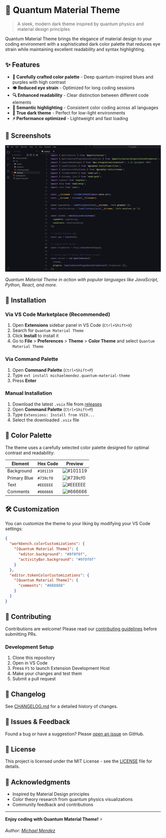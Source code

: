 # 🌌 Quantum Material Theme

> A sleek, modern dark theme inspired by quantum physics and material design principles

Quantum Material Theme brings the elegance of material design to your coding environment with a sophisticated dark color palette that reduces eye strain while maintaining excellent readability and syntax highlighting.

## ✨ Features

- **🎨 Carefully crafted color palette** - Deep quantum-inspired blues and purples with high contrast
- **👁️ Reduced eye strain** - Optimized for long coding sessions
- **🔍 Enhanced readability** - Clear distinction between different code elements
- **🎯 Semantic highlighting** - Consistent color coding across all languages
- **🌙 True dark theme** - Perfect for low-light environments
- **⚡ Performance optimized** - Lightweight and fast loading

## 📸 Screenshots

![Quantum Material Theme Preview](https://raw.githubusercontent.com/michaelmendez/quantum-material-theme/main/sample.png)

*Quantum Material Theme in action with popular languages like JavaScript, Python, React, and more.*

## 🚀 Installation

### Via VS Code Marketplace (Recommended)

1. Open **Extensions** sidebar panel in VS Code (`Ctrl+Shift+X`)
2. Search for `Quantum Material Theme`
3. Click **Install** to install it
4. Go to **File** > **Preferences** > **Theme** > **Color Theme** and select `Quantum Material Theme`

### Via Command Palette

1. Open **Command Palette** (`Ctrl+Shift+P`)
2. Type `ext install michaelmendez.quantum-material-theme`
3. Press **Enter**

### Manual Installation

1. Download the latest `.vsix` file from [releases](https://github.com/michaelmendez/quantum-material-theme/releases)
2. Open **Command Palette** (`Ctrl+Shift+P`)
3. Type `Extensions: Install from VSIX...`
4. Select the downloaded `.vsix` file

## 🎨 Color Palette

The theme uses a carefully selected color palette designed for optimal contrast and readability:

| Element | Hex Code | Preview |
|---------|----------|---------|
| Background | `#101119` | ![#101119](https://via.placeholder.com/20/101119/101119.png) |
| Primary Blue | `#739cf0` | ![#739cf0](https://via.placeholder.com/20/739cf0/739cf0.png) |
| Text | `#EEEEEE` | ![#EEEEEE](https://via.placeholder.com/20/EEEEEE/EEEEEE.png) |
| Comments | `#666666` | ![#666666](https://via.placeholder.com/20/666666/666666.png) |

## 🛠️ Customization

You can customize the theme to your liking by modifying your VS Code settings:

```json
{
  "workbench.colorCustomizations": {
    "[Quantum Material Theme]": {
      "editor.background": "#0f0f0f",
      "activityBar.background": "#0f0f0f"
    }
  },
  "editor.tokenColorCustomizations": {
    "[Quantum Material Theme]": {
      "comments": "#888888"
    }
  }
}
```

## 🤝 Contributing

Contributions are welcome! Please read our [contributing guidelines](CONTRIBUTING.md) before submitting PRs.

### Development Setup

1. Clone this repository
2. Open in VS Code
3. Press `F5` to launch Extension Development Host
4. Make your changes and test them
5. Submit a pull request

## 📝 Changelog

See [CHANGELOG.md](CHANGELOG.md) for a detailed history of changes.

## 🐛 Issues & Feedback

Found a bug or have a suggestion? Please [open an issue](https://github.com/michaelmendez/quantum-material-theme/issues) on GitHub.

## 📄 License

This project is licensed under the MIT License - see the [LICENSE](LICENSE) file for details.

## 🙏 Acknowledgments

- Inspired by Material Design principles
- Color theory research from quantum physics visualizations
- Community feedback and contributions

---

**Enjoy coding with Quantum Material Theme!** ⚡

*Author: [Michael Mendez](https://github.com/michaelmendez)*
